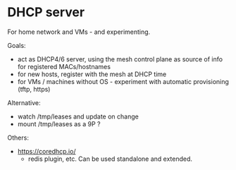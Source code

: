 # DHCP server

For home network and VMs - and experimenting.

Goals:
- act as DHCP4/6 server, using the mesh control plane as source of info for 
   registered MACs/hostnames
- for new hosts, register with the mesh at DHCP time
- for VMs / machines without OS - experiment with automatic provisioning (tftp, https)

Alternative: 
- watch /tmp/leases and update on change
- mount /tmp/leases as a 9P ?

Others:
- https://coredhcp.io/
  - redis plugin, etc. Can be used standalone and extended. 
